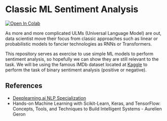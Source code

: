 # Classic ML Sentiment Analysis

[![Open In Colab](https://colab.research.google.com/assets/colab-badge.svg)](https://colab.research.google.com/github/josumsc/classic-ml-sentiment-analysis/blob/master/src/IMDB_Sentiment_Analysis.ipynb)

As more and more complicated ULMs (Universal Language Model) are out, data scientist move their focus from classic approaches such as linear or probabilistic models to fancier technologies as RNNs or Transformers.

This repository serves as exercise to use simple ML models to perform sentiment analysis, so hopefully we can show they are still relevant to the task. We will be using the famous IMDb dataset located at [Kaggle](https://www.kaggle.com/datasets/lakshmi25npathi/imdb-dataset-of-50k-movie-reviews) to perform the task of binary sentiment analysis (positive or negative).

## References
- [Deeplearning.ai NLP Specialization](https://www.coursera.org/learn/classification-vector-spaces-in-nlp/home/welcome)
- Hands-on Machine Learning with Scikit-Learn, Keras, and TensorFlow: Concepts, Tools, and Techniques to Build Intelligent Systems - Aurelien Geron
